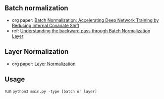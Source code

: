 ## Batch normalization
- org paper: [Batch Normalization: Accelerating Deep Network Training by Reducing Internal Covariate Shift](https://arxiv.org/pdf/1502.03167.pdf)
- ref: [Understanding the backward pass through Batch Normalization Layer](https://kratzert.github.io/2016/02/12/understanding-the-gradient-flow-through-the-batch-normalization-layer.html)
## Layer Normalization
- org paper: [Layer Normalization](https://arxiv.org/pdf/1607.06450.pdf)
## Usage
run `python3 main.py -type [batch or layer]`
